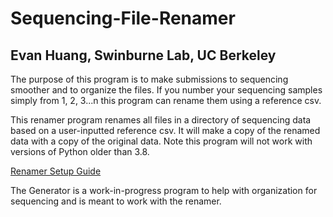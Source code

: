# Sequencing-File-Renamer
## Evan Huang, Swinburne Lab, UC Berkeley

The purpose of this program is to make submissions to sequencing smoother and to organize the files. If you number your sequencing samples simply from 1, 2, 3...n this program can rename them using a reference csv. 

This renamer program renames all files in a directory of sequencing data based on a user-inputted reference csv. It will make a copy of the renamed data with a copy of the original data. Note this program will not work with versions of Python older than 3.8. 

[Renamer Setup Guide](https://docs.google.com/document/d/1nstSoI9pFRei7pu8AAqdtOgbb1B34kcdZqy_U5lsKfM/edit?usp=sharing)

The Generator is a work-in-progress program to help with organization for sequencing and is meant to work with the renamer. 
